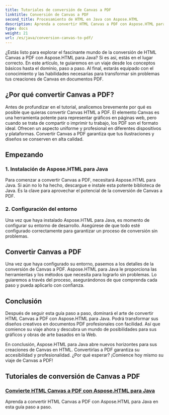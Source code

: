 ```yaml
---
title: Tutoriales de conversión de Canvas a PDF
linktitle: Conversión de Canvas a PDF
second_title: Procesamiento de HTML en Java con Aspose.HTML
description: Aprenda a convertir HTML Canvas a PDF con Aspose.HTML para Java en esta guía completa. ¡Domine el arte de la transformación digital!
type: docs
weight: 21
url: /es/java/conversion-canvas-to-pdf/
---
```


¿Estás listo para explorar el fascinante mundo de la conversión de HTML Canvas a PDF con Aspose.HTML para Java? Si es así, estás en el lugar correcto. En este artículo, te guiaremos en un viaje desde los conceptos básicos hasta el dominio, paso a paso. Al final, estarás equipado con el conocimiento y las habilidades necesarias para transformar sin problemas tus creaciones de Canvas en documentos PDF.

## ¿Por qué convertir Canvas a PDF?

Antes de profundizar en el tutorial, analicemos brevemente por qué es posible que quieras convertir Canvas HTML a PDF. El elemento Canvas es una herramienta potente para representar gráficos en páginas web, pero cuando se trata de compartir o imprimir tu trabajo, los PDF son el formato ideal. Ofrecen un aspecto uniforme y profesional en diferentes dispositivos y plataformas. Convertir Canvas a PDF garantiza que tus ilustraciones y diseños se conserven en alta calidad.

## Empezando

### 1. Instalación de Aspose.HTML para Java

Para comenzar a convertir Canvas a PDF, necesitará Aspose.HTML para Java. Si aún no lo ha hecho, descargue e instale esta potente biblioteca de Java. Es la clave para aprovechar el potencial de la conversión de Canvas a PDF.

### 2. Configuración del entorno

Una vez que haya instalado Aspose.HTML para Java, es momento de configurar su entorno de desarrollo. Asegúrese de que todo esté configurado correctamente para garantizar un proceso de conversión sin problemas.

## Convertir Canvas a PDF

Una vez que haya configurado su entorno, pasemos a los detalles de la conversión de Canvas a PDF. Aspose.HTML para Java le proporciona las herramientas y los métodos que necesita para lograrlo sin problemas. Lo guiaremos a través del proceso, asegurándonos de que comprenda cada paso y pueda aplicarlo con confianza.

## Conclusión

Después de seguir esta guía paso a paso, dominará el arte de convertir HTML Canvas a PDF con Aspose.HTML para Java. Podrá transformar sus diseños creativos en documentos PDF profesionales con facilidad. Así que comience su viaje ahora y descubra un mundo de posibilidades para sus gráficos y obras de arte basados en la Web.

En conclusión, Aspose.HTML para Java abre nuevos horizontes para sus creaciones de Canvas en HTML. Convertirlas a PDF garantiza su accesibilidad y profesionalidad. ¿Por qué esperar? ¡Comience hoy mismo su viaje de Canvas a PDF!
## Tutoriales de conversión de Canvas a PDF
### [Convierte HTML Canvas a PDF con Aspose.HTML para Java](./canvas-to-pdf/)
Aprenda a convertir HTML Canvas a PDF con Aspose.HTML para Java en esta guía paso a paso.